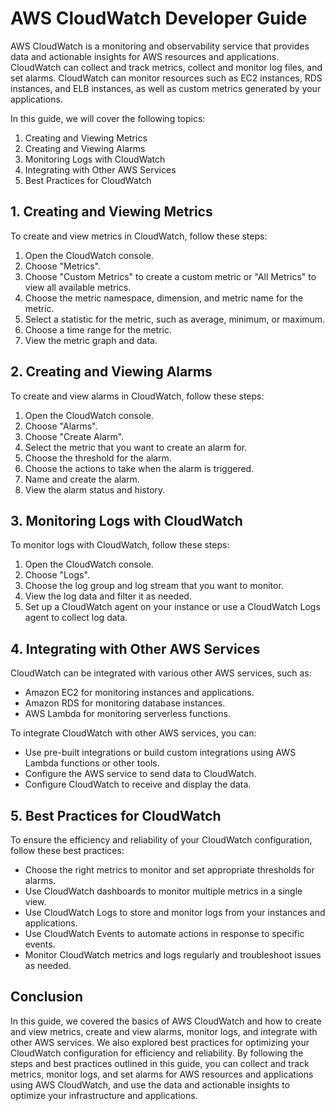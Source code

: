 # AWS CloudWatch Developer Guide

AWS CloudWatch is a monitoring and observability service that provides data and actionable insights for AWS resources and applications. CloudWatch can collect and track metrics, collect and monitor log files, and set alarms. CloudWatch can monitor resources such as EC2 instances, RDS instances, and ELB instances, as well as custom metrics generated by your applications.

In this guide, we will cover the following topics:

1. Creating and Viewing Metrics
2. Creating and Viewing Alarms
3. Monitoring Logs with CloudWatch
4. Integrating with Other AWS Services
5. Best Practices for CloudWatch

## 1\. Creating and Viewing Metrics

To create and view metrics in CloudWatch, follow these steps:

1. Open the CloudWatch console.
2. Choose "Metrics".
3. Choose "Custom Metrics" to create a custom metric or "All Metrics" to view all available metrics.
4. Choose the metric namespace, dimension, and metric name for the metric.
5. Select a statistic for the metric, such as average, minimum, or maximum.
6. Choose a time range for the metric.
7. View the metric graph and data.

## 2\. Creating and Viewing Alarms

To create and view alarms in CloudWatch, follow these steps:

1. Open the CloudWatch console.
2. Choose "Alarms".
3. Choose "Create Alarm".
4. Select the metric that you want to create an alarm for.
5. Choose the threshold for the alarm.
6. Choose the actions to take when the alarm is triggered.
7. Name and create the alarm.
8. View the alarm status and history.

## 3\. Monitoring Logs with CloudWatch

To monitor logs with CloudWatch, follow these steps:

1. Open the CloudWatch console.
2. Choose "Logs".
3. Choose the log group and log stream that you want to monitor.
4. View the log data and filter it as needed.
5. Set up a CloudWatch agent on your instance or use a CloudWatch Logs agent to collect log data.

## 4\. Integrating with Other AWS Services

CloudWatch can be integrated with various other AWS services, such as:

* Amazon EC2 for monitoring instances and applications.
* Amazon RDS for monitoring database instances.
* AWS Lambda for monitoring serverless functions.

To integrate CloudWatch with other AWS services, you can:

* Use pre-built integrations or build custom integrations using AWS Lambda functions or other tools.
* Configure the AWS service to send data to CloudWatch.
* Configure CloudWatch to receive and display the data.

## 5\. Best Practices for CloudWatch

To ensure the efficiency and reliability of your CloudWatch configuration, follow these best practices:

* Choose the right metrics to monitor and set appropriate thresholds for alarms.
* Use CloudWatch dashboards to monitor multiple metrics in a single view.
* Use CloudWatch Logs to store and monitor logs from your instances and applications.
* Use CloudWatch Events to automate actions in response to specific events.
* Monitor CloudWatch metrics and logs regularly and troubleshoot issues as needed.

## Conclusion

In this guide, we covered the basics of AWS CloudWatch and how to create and view metrics, create and view alarms, monitor logs, and integrate with other AWS services. We also explored best practices for optimizing your CloudWatch configuration for efficiency and reliability. By following the steps and best practices outlined in this guide, you can collect and track metrics, monitor logs, and set alarms for AWS resources and applications using AWS CloudWatch, and use the data and actionable insights to optimize your infrastructure and applications.

